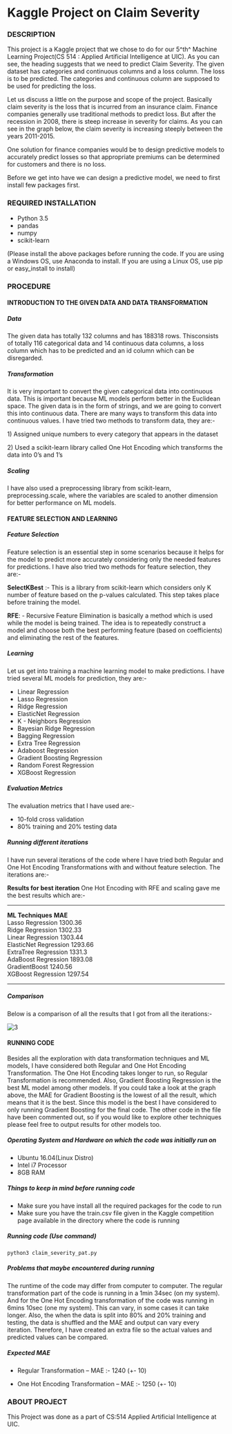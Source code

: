 # Kaggle Project on Claim Severity

### DESCRIPTION

This project is a Kaggle project that we chose to do for our 5^th^ Machine Learning Project(CS 514 : Applied Artificial Intelligence at UIC). As you can see, the heading suggests that we need to predict Claim Severity. The given dataset has categories and continuous columns and a loss column. The loss is to be predicted. The categories and continuous
column are supposed to be used for predicting the loss.

Let us discuss a little on the purpose and scope of the project. Basically claim severity is the loss that is incurred from an insurance claim. Finance companies generally use traditional methods to predict loss. But after the recession in 2008, there is steep increase in severity for claims. As you can see in the graph below, the claim severity is increasing steeply between the years 2011-2015.

One solution for finance companies would be to design predictive models to accurately predict losses so that appropriate premiums can be determined for customers and there is no loss.

Before we get into have we can design a predictive model, we need to first install few packages first.

### REQUIRED INSTALLATION

* Python 3.5
* pandas
* numpy
* scikit-learn

(Please install the above packages before running the code. If you are using a Windows OS, use Anaconda to install. If you are using a Linux OS, use pip or easy\_install to install)

### PROCEDURE

#### INTRODUCTION TO THE GIVEN DATA AND DATA TRANSFORMATION

##### Data

The given data has totally 132 columns and has 188318 rows. Thisconsists of totally 116 categorical data and 14 continuous data columns, a loss column which has to be predicted and an id column which can be   disregarded.

##### Transformation

It is very important to convert the given categorical data into continuous data. This is important because ML models perform better in the Euclidean space. The given data is in the form of strings, and we are going to convert this into continuous data. There are many ways to transform this data into continuous values. I have tried two methods to
transform data, they are:-

1\) Assigned unique numbers to every category that appears in the dataset

2\) Used a scikit-learn library called One Hot Encoding which transforms the data into 0’s and 1’s

##### Scaling

I have also used a preprocessing library from scikit-learn, preprocessing.scale, where the variables are scaled to another dimension for better performance on ML models.

#### FEATURE SELECTION AND LEARNING

##### Feature Selection

Feature selection is an essential step in some scenarios because it helps for the model to predict more accurately considering only the needed features for predictions. I have also tried two methods for feature selection, they are:-

**SelectKBest** :- This is a library from scikit-learn which considers
only K number of feature based on the p-values calculated. This step
takes place before training the model.

**RFE**: - Recursive Feature Elimination is basically a method which is
used while the model is being trained. The idea is to repeatedly
construct a model and choose both the best performing feature (based on
coefficients) and eliminating the rest of the features.

##### Learning

Let us get into training a machine learning model to make predictions. I have tried several ML models for prediction, they are:-

* Linear Regression
* Lasso Regression
* Ridge Regression
* ElasticNet Regression
* K - Neighbors Regression
* Bayesian Ridge Regression
* Bagging Regression
* Extra Tree Regression
* Adaboost Regression
* Gradient Boosting Regression
* Random Forest Regression
* XGBoost Regression

##### Evaluation Metrics

The evaluation metrics that I have used are:-

* 10-fold cross validation
* 80% training and 20% testing data

##### Running different iterations

I have run several iterations of the code where I have tried both Regular and One Hot Encoding Transformations with and without feature selection. The iterations are:-

**Results for best iteration**
One Hot Encoding with RFE and scaling gave me the best results which are:-
  ----------------------- ---------
  **ML Techniques**       **MAE** <br />
  Lasso Regression        1300.36 <br />
  Ridge Regression        1302.33 <br />
  Linear Regression       1303.44 <br />
  ElasticNet Regression   1293.66 <br />
  ExtraTree Regression    1331.3 <br />
  AdaBoost Regression     1893.08 <br />
  GradientBoost           1240.56 <br />
  XGBoost Regression      1297.54 <br />
  ----------------------- ---------

##### Comparison
Below is a comparison of all the results that I got from all the iterations:-

![3](https://cloud.githubusercontent.com/assets/10784357/22178034/a2e4e290-dff1-11e6-9a88-4ed2332b6873.png)

#### RUNNING CODE

Besides all the exploration with data transformation techniques and ML models, I have considered both Regular and One Hot Encoding Transformation. The One Hot Encoding takes longer to run, so Regular Transformation is recommended. Also, Gradient Boosting Regression is the best ML model among other models. If you could take a look at the graph above, the MAE for Gradient Boosting is the lowest of all the result, which means that it is the best. Since this model is the best I have considered to only running Gradient Boosting for the final code. The other code in the file have been commented out, so if you would like to explore other techniques please feel free to output results for other models too.

##### Operating System and Hardware on which the code was initially run on
* Ubuntu 16.04(Linux Distro)
* Intel i7 Processor
* 8GB RAM

##### Things to keep in mind before running code
* Make sure you have install all the required packages for the code to run
* Make sure you have the train.csv file given in the Kaggle competition page available in the directory where the code is running

##### Running code (Use command)

```python3 claim_severity_pat.py```

##### Problems that maybe encountered during running

The runtime of the code may differ from computer to computer. The regular transformation part of the code is running in a 1min 34sec (on my system). And for the One Hot Encoding transformation of the code was running in 6mins 10sec (one my system). This can vary, in some cases it can take longer. Also, the when the data is split into 80% and 20% training and testing, the data is shuffled and the MAE and output can vary every iteration. Therefore, I have created an extra file so the actual values and predicted values can be compared.

##### Expected MAE

* Regular Transformation – MAE :- 1240 (+- 10)

* One Hot Encoding Transformation – MAE :- 1250 (+- 10)

### ABOUT PROJECT

This Project was done as a part of CS:514 Applied Artificial Intelligence at UIC.
